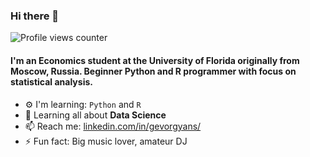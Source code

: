 ### Hi there 👋

![Profile views counter](https://caneco.dev/github-profile-view-counter.svg)

#### I'm an Economics student at the University of Florida originally from Moscow, Russia. Beginner Python and R programmer with focus on statistical analysis.

- ⚙️ I'm learning: `Python` and `R`
- 🌱 Learning all about **Data Science**
- 📫 Reach me: [linkedin.com/in/gevorgyans/](https://www.linkedin.com/in/gevorgyans/)
- ⚡️ Fun fact: Big music lover, amateur DJ
